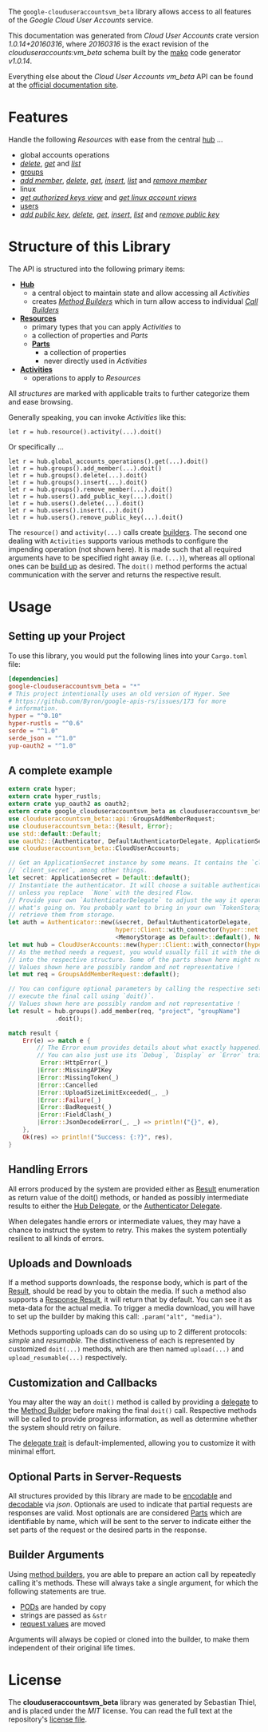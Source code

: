 <!---
DO NOT EDIT !
This file was generated automatically from 'src/mako/api/README.md.mako'
DO NOT EDIT !
-->
The `google-clouduseraccountsvm_beta` library allows access to all features of the *Google Cloud User Accounts* service.

This documentation was generated from *Cloud User Accounts* crate version *1.0.14+20160316*, where *20160316* is the exact revision of the *clouduseraccounts:vm_beta* schema built by the [mako](http://www.makotemplates.org/) code generator *v1.0.14*.

Everything else about the *Cloud User Accounts* *vm_beta* API can be found at the
[official documentation site](https://cloud.google.com/compute/docs/access/user-accounts/api/latest/).
# Features

Handle the following *Resources* with ease from the central [hub](https://docs.rs/google-clouduseraccountsvm_beta/1.0.14+20160316/google_clouduseraccountsvm_beta/CloudUserAccounts) ... 

* global accounts operations
 * [*delete*](https://docs.rs/google-clouduseraccountsvm_beta/1.0.14+20160316/google_clouduseraccountsvm_beta/api::GlobalAccountsOperationDeleteCall), [*get*](https://docs.rs/google-clouduseraccountsvm_beta/1.0.14+20160316/google_clouduseraccountsvm_beta/api::GlobalAccountsOperationGetCall) and [*list*](https://docs.rs/google-clouduseraccountsvm_beta/1.0.14+20160316/google_clouduseraccountsvm_beta/api::GlobalAccountsOperationListCall)
* [groups](https://docs.rs/google-clouduseraccountsvm_beta/1.0.14+20160316/google_clouduseraccountsvm_beta/api::Group)
 * [*add member*](https://docs.rs/google-clouduseraccountsvm_beta/1.0.14+20160316/google_clouduseraccountsvm_beta/api::GroupAddMemberCall), [*delete*](https://docs.rs/google-clouduseraccountsvm_beta/1.0.14+20160316/google_clouduseraccountsvm_beta/api::GroupDeleteCall), [*get*](https://docs.rs/google-clouduseraccountsvm_beta/1.0.14+20160316/google_clouduseraccountsvm_beta/api::GroupGetCall), [*insert*](https://docs.rs/google-clouduseraccountsvm_beta/1.0.14+20160316/google_clouduseraccountsvm_beta/api::GroupInsertCall), [*list*](https://docs.rs/google-clouduseraccountsvm_beta/1.0.14+20160316/google_clouduseraccountsvm_beta/api::GroupListCall) and [*remove member*](https://docs.rs/google-clouduseraccountsvm_beta/1.0.14+20160316/google_clouduseraccountsvm_beta/api::GroupRemoveMemberCall)
* linux
 * [*get authorized keys view*](https://docs.rs/google-clouduseraccountsvm_beta/1.0.14+20160316/google_clouduseraccountsvm_beta/api::LinuxGetAuthorizedKeysViewCall) and [*get linux account views*](https://docs.rs/google-clouduseraccountsvm_beta/1.0.14+20160316/google_clouduseraccountsvm_beta/api::LinuxGetLinuxAccountViewCall)
* [users](https://docs.rs/google-clouduseraccountsvm_beta/1.0.14+20160316/google_clouduseraccountsvm_beta/api::User)
 * [*add public key*](https://docs.rs/google-clouduseraccountsvm_beta/1.0.14+20160316/google_clouduseraccountsvm_beta/api::UserAddPublicKeyCall), [*delete*](https://docs.rs/google-clouduseraccountsvm_beta/1.0.14+20160316/google_clouduseraccountsvm_beta/api::UserDeleteCall), [*get*](https://docs.rs/google-clouduseraccountsvm_beta/1.0.14+20160316/google_clouduseraccountsvm_beta/api::UserGetCall), [*insert*](https://docs.rs/google-clouduseraccountsvm_beta/1.0.14+20160316/google_clouduseraccountsvm_beta/api::UserInsertCall), [*list*](https://docs.rs/google-clouduseraccountsvm_beta/1.0.14+20160316/google_clouduseraccountsvm_beta/api::UserListCall) and [*remove public key*](https://docs.rs/google-clouduseraccountsvm_beta/1.0.14+20160316/google_clouduseraccountsvm_beta/api::UserRemovePublicKeyCall)




# Structure of this Library

The API is structured into the following primary items:

* **[Hub](https://docs.rs/google-clouduseraccountsvm_beta/1.0.14+20160316/google_clouduseraccountsvm_beta/CloudUserAccounts)**
    * a central object to maintain state and allow accessing all *Activities*
    * creates [*Method Builders*](https://docs.rs/google-clouduseraccountsvm_beta/1.0.14+20160316/google_clouduseraccountsvm_beta/client::MethodsBuilder) which in turn
      allow access to individual [*Call Builders*](https://docs.rs/google-clouduseraccountsvm_beta/1.0.14+20160316/google_clouduseraccountsvm_beta/client::CallBuilder)
* **[Resources](https://docs.rs/google-clouduseraccountsvm_beta/1.0.14+20160316/google_clouduseraccountsvm_beta/client::Resource)**
    * primary types that you can apply *Activities* to
    * a collection of properties and *Parts*
    * **[Parts](https://docs.rs/google-clouduseraccountsvm_beta/1.0.14+20160316/google_clouduseraccountsvm_beta/client::Part)**
        * a collection of properties
        * never directly used in *Activities*
* **[Activities](https://docs.rs/google-clouduseraccountsvm_beta/1.0.14+20160316/google_clouduseraccountsvm_beta/client::CallBuilder)**
    * operations to apply to *Resources*

All *structures* are marked with applicable traits to further categorize them and ease browsing.

Generally speaking, you can invoke *Activities* like this:

```Rust,ignore
let r = hub.resource().activity(...).doit()
```

Or specifically ...

```ignore
let r = hub.global_accounts_operations().get(...).doit()
let r = hub.groups().add_member(...).doit()
let r = hub.groups().delete(...).doit()
let r = hub.groups().insert(...).doit()
let r = hub.groups().remove_member(...).doit()
let r = hub.users().add_public_key(...).doit()
let r = hub.users().delete(...).doit()
let r = hub.users().insert(...).doit()
let r = hub.users().remove_public_key(...).doit()
```

The `resource()` and `activity(...)` calls create [builders][builder-pattern]. The second one dealing with `Activities` 
supports various methods to configure the impending operation (not shown here). It is made such that all required arguments have to be 
specified right away (i.e. `(...)`), whereas all optional ones can be [build up][builder-pattern] as desired.
The `doit()` method performs the actual communication with the server and returns the respective result.

# Usage

## Setting up your Project

To use this library, you would put the following lines into your `Cargo.toml` file:

```toml
[dependencies]
google-clouduseraccountsvm_beta = "*"
# This project intentionally uses an old version of Hyper. See
# https://github.com/Byron/google-apis-rs/issues/173 for more
# information.
hyper = "^0.10"
hyper-rustls = "^0.6"
serde = "^1.0"
serde_json = "^1.0"
yup-oauth2 = "^1.0"
```

## A complete example

```Rust
extern crate hyper;
extern crate hyper_rustls;
extern crate yup_oauth2 as oauth2;
extern crate google_clouduseraccountsvm_beta as clouduseraccountsvm_beta;
use clouduseraccountsvm_beta::api::GroupsAddMemberRequest;
use clouduseraccountsvm_beta::{Result, Error};
use std::default::Default;
use oauth2::{Authenticator, DefaultAuthenticatorDelegate, ApplicationSecret, MemoryStorage};
use clouduseraccountsvm_beta::CloudUserAccounts;

// Get an ApplicationSecret instance by some means. It contains the `client_id` and 
// `client_secret`, among other things.
let secret: ApplicationSecret = Default::default();
// Instantiate the authenticator. It will choose a suitable authentication flow for you, 
// unless you replace  `None` with the desired Flow.
// Provide your own `AuthenticatorDelegate` to adjust the way it operates and get feedback about 
// what's going on. You probably want to bring in your own `TokenStorage` to persist tokens and
// retrieve them from storage.
let auth = Authenticator::new(&secret, DefaultAuthenticatorDelegate,
                              hyper::Client::with_connector(hyper::net::HttpsConnector::new(hyper_rustls::TlsClient::new())),
                              <MemoryStorage as Default>::default(), None);
let mut hub = CloudUserAccounts::new(hyper::Client::with_connector(hyper::net::HttpsConnector::new(hyper_rustls::TlsClient::new())), auth);
// As the method needs a request, you would usually fill it with the desired information
// into the respective structure. Some of the parts shown here might not be applicable !
// Values shown here are possibly random and not representative !
let mut req = GroupsAddMemberRequest::default();

// You can configure optional parameters by calling the respective setters at will, and
// execute the final call using `doit()`.
// Values shown here are possibly random and not representative !
let result = hub.groups().add_member(req, "project", "groupName")
             .doit();

match result {
    Err(e) => match e {
        // The Error enum provides details about what exactly happened.
        // You can also just use its `Debug`, `Display` or `Error` traits
         Error::HttpError(_)
        |Error::MissingAPIKey
        |Error::MissingToken(_)
        |Error::Cancelled
        |Error::UploadSizeLimitExceeded(_, _)
        |Error::Failure(_)
        |Error::BadRequest(_)
        |Error::FieldClash(_)
        |Error::JsonDecodeError(_, _) => println!("{}", e),
    },
    Ok(res) => println!("Success: {:?}", res),
}

```
## Handling Errors

All errors produced by the system are provided either as [Result](https://docs.rs/google-clouduseraccountsvm_beta/1.0.14+20160316/google_clouduseraccountsvm_beta/client::Result) enumeration as return value of
the doit() methods, or handed as possibly intermediate results to either the 
[Hub Delegate](https://docs.rs/google-clouduseraccountsvm_beta/1.0.14+20160316/google_clouduseraccountsvm_beta/client::Delegate), or the [Authenticator Delegate](https://docs.rs/yup-oauth2/*/yup_oauth2/trait.AuthenticatorDelegate.html).

When delegates handle errors or intermediate values, they may have a chance to instruct the system to retry. This 
makes the system potentially resilient to all kinds of errors.

## Uploads and Downloads
If a method supports downloads, the response body, which is part of the [Result](https://docs.rs/google-clouduseraccountsvm_beta/1.0.14+20160316/google_clouduseraccountsvm_beta/client::Result), should be
read by you to obtain the media.
If such a method also supports a [Response Result](https://docs.rs/google-clouduseraccountsvm_beta/1.0.14+20160316/google_clouduseraccountsvm_beta/client::ResponseResult), it will return that by default.
You can see it as meta-data for the actual media. To trigger a media download, you will have to set up the builder by making
this call: `.param("alt", "media")`.

Methods supporting uploads can do so using up to 2 different protocols: 
*simple* and *resumable*. The distinctiveness of each is represented by customized 
`doit(...)` methods, which are then named `upload(...)` and `upload_resumable(...)` respectively.

## Customization and Callbacks

You may alter the way an `doit()` method is called by providing a [delegate](https://docs.rs/google-clouduseraccountsvm_beta/1.0.14+20160316/google_clouduseraccountsvm_beta/client::Delegate) to the 
[Method Builder](https://docs.rs/google-clouduseraccountsvm_beta/1.0.14+20160316/google_clouduseraccountsvm_beta/client::CallBuilder) before making the final `doit()` call. 
Respective methods will be called to provide progress information, as well as determine whether the system should 
retry on failure.

The [delegate trait](https://docs.rs/google-clouduseraccountsvm_beta/1.0.14+20160316/google_clouduseraccountsvm_beta/client::Delegate) is default-implemented, allowing you to customize it with minimal effort.

## Optional Parts in Server-Requests

All structures provided by this library are made to be [encodable](https://docs.rs/google-clouduseraccountsvm_beta/1.0.14+20160316/google_clouduseraccountsvm_beta/client::RequestValue) and 
[decodable](https://docs.rs/google-clouduseraccountsvm_beta/1.0.14+20160316/google_clouduseraccountsvm_beta/client::ResponseResult) via *json*. Optionals are used to indicate that partial requests are responses 
are valid.
Most optionals are are considered [Parts](https://docs.rs/google-clouduseraccountsvm_beta/1.0.14+20160316/google_clouduseraccountsvm_beta/client::Part) which are identifiable by name, which will be sent to 
the server to indicate either the set parts of the request or the desired parts in the response.

## Builder Arguments

Using [method builders](https://docs.rs/google-clouduseraccountsvm_beta/1.0.14+20160316/google_clouduseraccountsvm_beta/client::CallBuilder), you are able to prepare an action call by repeatedly calling it's methods.
These will always take a single argument, for which the following statements are true.

* [PODs][wiki-pod] are handed by copy
* strings are passed as `&str`
* [request values](https://docs.rs/google-clouduseraccountsvm_beta/1.0.14+20160316/google_clouduseraccountsvm_beta/client::RequestValue) are moved

Arguments will always be copied or cloned into the builder, to make them independent of their original life times.

[wiki-pod]: http://en.wikipedia.org/wiki/Plain_old_data_structure
[builder-pattern]: http://en.wikipedia.org/wiki/Builder_pattern
[google-go-api]: https://github.com/google/google-api-go-client

# License
The **clouduseraccountsvm_beta** library was generated by Sebastian Thiel, and is placed 
under the *MIT* license.
You can read the full text at the repository's [license file][repo-license].

[repo-license]: https://github.com/Byron/google-apis-rsblob/master/LICENSE.md
